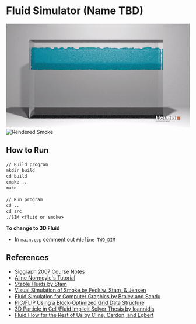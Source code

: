 # Fluid Simulator (Name TBD)

![Rendered Fluid](images/fluid-rendered-2.gif)
![Rendered Smoke](images/smoke-rendered-2.gif)

## How to Run
```
// Build program
mkdir build
cd build
cmake ..
make

// Run program
cd ..
cd src
./SIM <fluid or smoke>
```

**To change to 3D Fluid**
- In `main.cpp` comment out `#define TWO_DIM`

## References
- [Siggraph 2007 Course Notes](https://www.cs.ubc.ca/~rbridson/fluidsimulation/fluids_notes.pdf)
- [Aline Normoyle's Tutorial](http://www.alinenormoyle.com/TutorialFluid.html)
- [Stable Fluids by Stam](http://www.dgp.toronto.edu/people/stam/reality/Research/pdf/ns.pdf)
- [Visual Simulation of Smoke by Fedkiw, Stam, & Jensen](http://physbam.stanford.edu/~fedkiw/papers/stanford2001-01.pdf)
- [Fluid Simulation for Computer Graphics by Braley and Sandu](http://users.encs.concordia.ca/~grogono/Graphics/fluid-5.pdf)
- [PIC/FLIP Using a Block-Optimized Grid Data Structure](https://www.diva-portal.org/smash/get/diva2:441801/FULLTEXT01.pdf)
- [3D Particle in Cell/Fluid Implicit Solver Thesis by Ioannidis](https://nccastaff.bournemouth.ac.uk/jmacey/MastersProjects/MSc12/Ioannidis/Thesis.pdf)
- [Fluid Flow for the Rest of Us by Cline, Cardon, and Egbert](https://pdfs.semanticscholar.org/9d47/1060d6c48308abcc98dbed850a39dbfea683.pdf)
